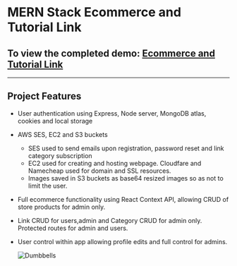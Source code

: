 # MERN Stack Ecommerce and Tutorial Link

## To view the completed demo: **[Ecommerce and Tutorial Link](https://www.ryankustas.com)**

---

## Project Features

- User authentication using Express, Node server, MongoDB atlas, cookies and local storage
- AWS SES, EC2 and S3 buckets
  - SES used to send emails upon registration, password reset and link category subscription
  - EC2 used for creating and hosting webpage. Cloudfare and Namecheap used for domain and SSL resources.
  - Images saved in S3 buckets as base64 resized images so as not to limit the user.
- Full ecommerce functionality using React Context API, allowing CRUD of store products for admin only.
- Link CRUD for users,admin and Category CRUD for admin only. Protected routes for admin and users.
- User control within app allowing profile edits and full control for admins.

  ![Dumbbells](/favicon.ico?raw=true)
